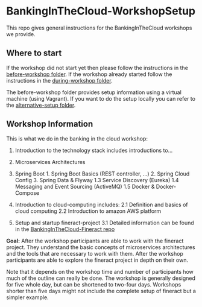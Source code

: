 # BankingInTheCloud-WorkshopSetup
This repo gives general instructions for the BankingInTheCloud workshops we provide. 

## Where to start

If the workshop did not start yet then please follow the instructions in the [before-workshop folder](https://github.com/senacor/BankingInTheCloud-WorkshopSetup/tree/master/before-workshop).
If the workshop already started follow the instructions in the [during-workshop folder](https://github.com/senacor/BankingInTheCloud-WorkshopSetup/tree/master/during-workshop).

The before-workshop folder provides setup information using a virtual machine (using Vagrant). If you want to do the setup locally you can refer to the [alternative-setup folder](https://github.com/senacor/BankingInTheCloud-WorkshopSetup/tree/master/alternative-setup).

## Workshop Information

This is what we do in the banking in the cloud workshop:

1. Introduction to the technology stack includes introductions to...

  1. Microservices Architectures
  2. Spring Boot
    1. Spring Boot Basics (REST controller, ...)
    2. Spring Cloud Config 
    3. Spring Data & Flyway
  1.3 Service Discovery (Eureka)
  1.4 Messaging and Event Sourcing (ActiveMQ)
  1.5 Docker & Docker-Compose
2. Introduction to cloud-computing includes:
  2.1 Definition and basics of cloud computing
  2.2 Introduction to amazon AWS platform 
3. Setup and startup fineract-project
  3.1 Detailed information can be found in the [BankingInTheCloud-Fineract repo](https://github.com/senacor/BankingInTheCloud-Fineract)

**Goal:** After the workshop participants are able to work with the fineract project. They understand the basic concepts of microservices architectures and the tools that are necessary to work with them. After the workshop participants are able to explore the fineract project in depth on their own.   

Note that it depends on the workshop time and number of participants how much of the outline can really be done. The workshop is generally designed for five whole day, but can be shortened to two-four days. Workshops shorter than five days might not include the complete setup of fineract but a simpler example.